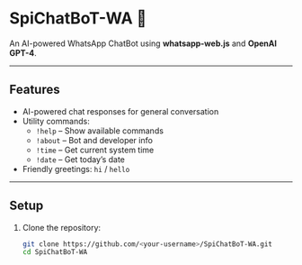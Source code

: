 # SpiChatBoT-WA 🤖

An AI-powered WhatsApp ChatBot using **whatsapp-web.js** and **OpenAI GPT-4**.

---

## Features

- AI-powered chat responses for general conversation
- Utility commands:
  - `!help` – Show available commands
  - `!about` – Bot and developer info
  - `!time` – Get current system time
  - `!date` – Get today’s date
- Friendly greetings: `hi` / `hello`

---

## Setup

1. Clone the repository:
   ```bash
   git clone https://github.com/<your-username>/SpiChatBoT-WA.git
   cd SpiChatBoT-WA
